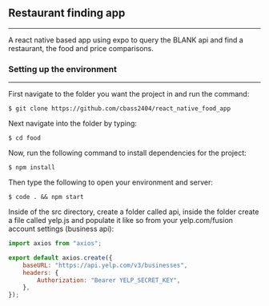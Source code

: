 ## Restaurant finding app

---

A react native based app using expo to query the BLANK api and find a restaurant, the food and price comparisons.

### Setting up the environment

---

First navigate to the folder you want the project in and run the command:

```
$ git clone https://github.com/cbass2404/react_native_food_app
```

Next navigate into the folder by typing:

```
$ cd food
```

Now, run the following command to install dependencies for the project:

```
$ npm install
```

Then type the following to open your environment and server:

```
$ code . && npm start
```

Inside of the src directory, create a folder called api, inside the folder create a file called yelp.js and populate it like so from your yelp.com/fusion account settings (business api):

```javascript
import axios from "axios";

export default axios.create({
    baseURL: "https://api.yelp.com/v3/businesses",
    headers: {
        Authorization: "Bearer YELP_SECRET_KEY",
    },
});
```
